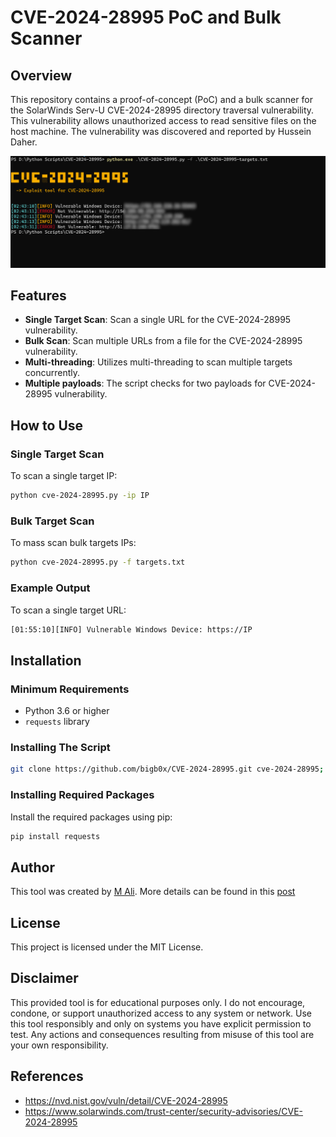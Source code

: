 # CVE-2024-28995 PoC and Bulk Scanner

## Overview

This repository contains a proof-of-concept (PoC) and a bulk scanner for the SolarWinds Serv-U CVE-2024-28995 directory traversal vulnerability. This vulnerability allows unauthorized access to read sensitive files on the host machine. The vulnerability was discovered and reported by Hussein Daher.

![Banner](screenshots/screen.png)

## Features

- **Single Target Scan**: Scan a single URL for the CVE-2024-28995 vulnerability.
- **Bulk Scan**: Scan multiple URLs from a file for the CVE-2024-28995 vulnerability.
- **Multi-threading**: Utilizes multi-threading to scan multiple targets concurrently.
- **Multiple payloads**: The script checks for two payloads for CVE-2024-28995 vulnerability.

## How to Use

### Single Target Scan

To scan a single target IP:
```sh
python cve-2024-28995.py -ip IP
```

### Bulk Target Scan
To mass scan bulk targets IPs:
```sh
python cve-2024-28995.py -f targets.txt
```

### Example Output
To scan a single target URL:
```sh
[01:55:10][INFO] Vulnerable Windows Device: https://IP
```

## Installation

### Minimum Requirements

- Python 3.6 or higher
- `requests` library

### Installing The Script

```sh
git clone https://github.com/bigb0x/CVE-2024-28995.git cve-2024-28995; cd cve-2024-28995
```

### Installing Required Packages

Install the required packages using pip:

```sh
pip install requests
```

## Author

This tool was created by [M Ali](https://x.com/MohamedNab1l). More details can be found in this [post](https://www.thehackerwire.com/testing-and-exploiting-solarwinds-serv-u-cve-2024-28995-vulnerability)

## License

This project is licensed under the MIT License.

## Disclaimer

This provided tool is for educational purposes only. I do not encourage, condone, or support unauthorized access to any system or network. Use this tool responsibly and only on systems you have explicit permission to test. Any actions and consequences resulting from misuse of this tool are your own responsibility.

## References
-  https://nvd.nist.gov/vuln/detail/CVE-2024-28995
- https://www.solarwinds.com/trust-center/security-advisories/CVE-2024-28995
